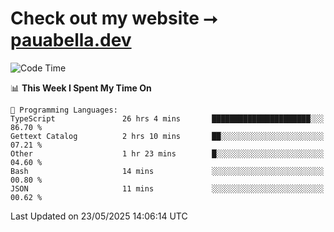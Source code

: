 # Check out my website ⭢ [pauabella.dev](https://pauabella.dev)

<!--START_SECTION:waka-->
![Code Time](http://img.shields.io/badge/Code%20Time-4%2C467%20hrs%2048%20mins-blue)

📊 **This Week I Spent My Time On** 

```text
💬 Programming Languages: 
TypeScript               26 hrs 4 mins       ██████████████████████░░░   86.70 % 
Gettext Catalog          2 hrs 10 mins       ██░░░░░░░░░░░░░░░░░░░░░░░   07.21 % 
Other                    1 hr 23 mins        █░░░░░░░░░░░░░░░░░░░░░░░░   04.60 % 
Bash                     14 mins             ░░░░░░░░░░░░░░░░░░░░░░░░░   00.80 % 
JSON                     11 mins             ░░░░░░░░░░░░░░░░░░░░░░░░░   00.62 % 
```


 Last Updated on 23/05/2025 14:06:14 UTC
<!--END_SECTION:waka-->

